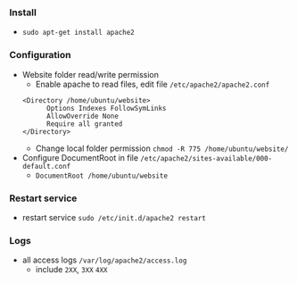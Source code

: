 
### Install
- `sudo apt-get install apache2`

### Configuration
- Website folder read/write permission
  - Enable apache to read files, edit file `/etc/apache2/apache2.conf`
  ```
  <Directory /home/ubuntu/website>
        Options Indexes FollowSymLinks
        AllowOverride None
        Require all granted
  </Directory>
  ```
  - Change local folder permission `chmod -R 775 /home/ubuntu/website/`
- Configure DocumentRoot in file `/etc/apache2/sites-available/000-default.conf`
  - `DocumentRoot /home/ubuntu/website`
  
### Restart service
- restart service `sudo /etc/init.d/apache2 restart`

### Logs
- all access logs `/var/log/apache2/access.log`
  - include `2XX`, `3XX` `4XX`
